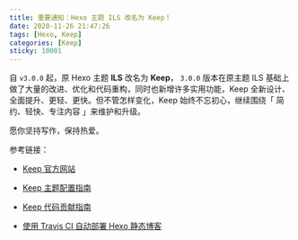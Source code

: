 ```yaml
---
title: 重要通知：Hexo 主题 ILS 改名为 Keep！
date: 2020-11-26 21:47:26
tags: [Hexo, Keep]
categories: [Keep]
sticky: 10001
---
```


自 `v3.0.0` 起，原 Hexo 主题 **ILS** 改名为 **Keep**， `3.0.0` 版本在原主题 ILS 基础上做了大量的改进、优化和代码重构，同时也新增许多实用功能，Keep 全新设计、全面提升、更轻、更快。但不管怎样变化，Keep 始终不忘初心，继续围绕「 简约、轻快、专注内容 」来维护和升级。

愿你坚持写作，保持热爱。

<!-- more -->
参考链接：

- [Keep 官方网站](https://keep.xpoet.cn/)

- [Keep 主题配置指南](https://keep.xpoet.cn/2020/11/Keep-主题配置指南/)

- [Keep 代码贡献指南](https://keep.xpoet.cn/2020/11/Keep-代码贡献指南/)

- [使用 Travis CI 自动部署 Hexo 静态博客](https://keep.xpoet.cn/2020/10/使用-Travis-CI-自动部署-Hexo-静态博客/)
